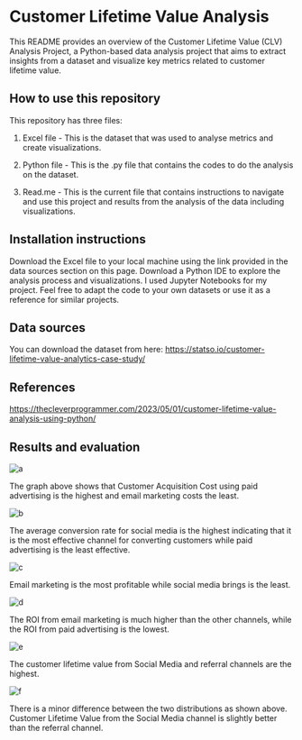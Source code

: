 
# Customer Lifetime Value Analysis

This README provides an overview of the Customer Lifetime Value (CLV) Analysis Project, a Python-based data analysis project that aims to extract insights from a dataset and visualize key metrics related to customer lifetime value.

## How to use this repository
This repository has three files:

1. Excel file - This is the dataset that was used to analyse metrics and create visualizations.

2. Python file - This is the .py file that contains the codes to do the analysis on the dataset.

3. Read.me - This is the current file that contains instructions to navigate and use this project and results from the analysis of the data including visualizations.

## Installation instructions

Download the Excel file to your local machine using the link provided in the data sources section on this page.
Download a Python IDE to explore the analysis process and visualizations. I used Jupyter Notebooks for my project.
Feel free to adapt the code to your own datasets or use it as a reference for similar projects.

## Data sources

You can download the dataset from here: https://statso.io/customer-lifetime-value-analytics-case-study/ 

## References

https://thecleverprogrammer.com/2023/05/01/customer-lifetime-value-analysis-using-python/ 

## Results and evaluation
 
![a](https://github.com/sumaiyamahmud/customer_lifetime_value_analysis/assets/113713705/46ace697-00c9-48ae-856a-b4793b28cbc3)

The graph above shows that Customer Acquisition Cost using paid advertising is the highest and email marketing costs the least.

![b](https://github.com/sumaiyamahmud/customer_lifetime_value_analysis/assets/113713705/60e16fc0-3f02-49e2-b0a1-df254c10d948)

The average conversion rate for social media is the highest indicating that it is the most effective channel for converting customers while paid advertising is the least effective.

![c](https://github.com/sumaiyamahmud/customer_lifetime_value_analysis/assets/113713705/a99b5895-c562-4493-8f13-e0fc89567d73)

Email marketing  is the most profitable while social media brings is the least.

![d](https://github.com/sumaiyamahmud/customer_lifetime_value_analysis/assets/113713705/fc925312-341d-4105-97df-a9ecb8d17149)

The ROI from email marketing is much higher than the other channels, while the ROI from paid advertising is the lowest.

![e](https://github.com/sumaiyamahmud/customer_lifetime_value_analysis/assets/113713705/70dda418-01c5-4d42-8b15-94e3be929281)

The customer lifetime value from Social Media and referral channels are the highest.

![f](https://github.com/sumaiyamahmud/customer_lifetime_value_analysis/assets/113713705/79565c2f-e17b-48f2-8ec9-25962fbda0c4)

There is a minor difference between the two distributions as shown above. Customer Lifetime Value from the Social Media channel is slightly better than the referral channel.
